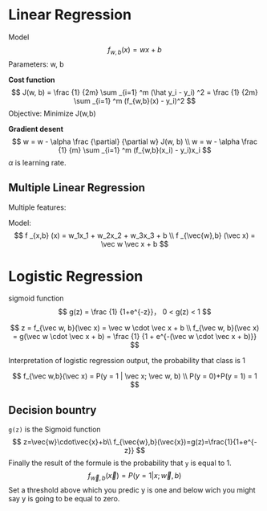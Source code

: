 # Linear Regression
Model
$$
f_{w,b}(x) = wx + b
$$
Parameters: w, b

**Cost function**
$$
J(w, b) = \frac {1} {2m} \sum _{i=1} ^m (\hat y_i - y_i) ^2 = \frac {1} {2m} \sum _{i=1} ^m (f_{w,b}(x) - y_i)^2
$$
Objective: Minimize J(w,b)

**Gradient desent**
$$
w = w - \alpha \frac {\partial} {\partial w} J(w, b) \\
w = w - \alpha \frac {1} {m} \sum _{i=1} ^m (f_{w,b}(x_i) - y_i)x_i
$$
$\alpha$ is learning rate.



## Multiple Linear Regression

Multiple features:

Model:
$$
f _{x,b} (x) = w_1x_1 + w_2x_2 + w_3x_3 + b \\
f _{\vec{w},b} (\vec x) = \vec w \vec x + b
$$


# Logistic Regression

sigmoid function
$$
g(z) = \frac {1} {1+e^{-z}}， 0 < g(z) < 1
$$

$$
z = f_{\vec w, b}(\vec x) = \vec w \cdot \vec x + b \\
f_{\vec w, b}(\vec x) = g(\vec w \cdot \vec x + b) = \frac {1} {1 + e^{-(\vec w \cdot \vec x + b)}}
$$

Interpretation of logistic regression output, the probability that class is 1

$$
f_{\vec w,b}(\vec x) = P(y = 1 | \vec x; \vec w, b) \\
P(y = 0)+P(y = 1) = 1
$$

## Decision bountry

`g(z)` is the Sigmoid function
$$
z=\vec{w}\cdot\vec{x}+b\\
f_{\vec{w},b}(\vec{x})=g(z)=\frac{1}{1+e^{-z}}
$$
Finally the result of the formule is the probability that `y` is equal to 1.
$$
f_{\vec{w},b}(\vec{x})=P(y=1|x;\vec{w},b)
$$
Set a threshold above which you predic y is one and below wich you might say y is going to be equal to zero.